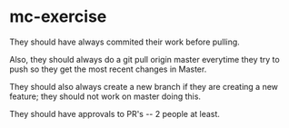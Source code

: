 # mc-exercise

They should have always commited their work before pulling. 

Also, they should always do a git pull origin master everytime they try to push so they get the most recent changes in Master. 

They should also always create a new branch if they are creating a new feature; they should not work on master doing this. 

They should have approvals to PR's -- 2 people at least.  